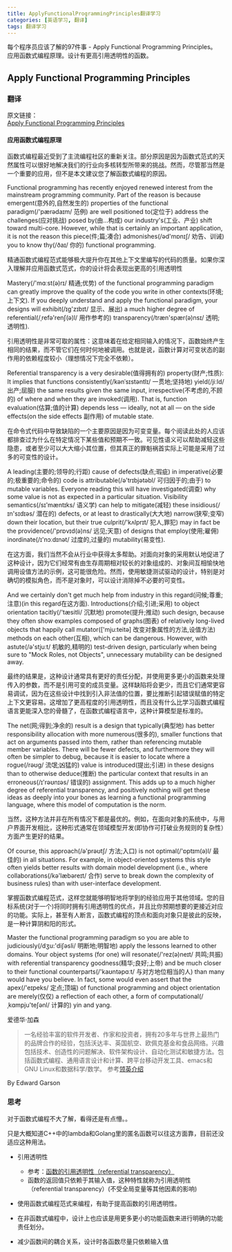 ```yaml
---
title: ApplyFunctionalProgrammingPrinciples翻译学习
categories: [英语学习, 翻译]
tags: 翻译学习
---
```


每个程序员应该了解的97件事 - Apply Functional Programming Principles。  
应用函数式编程原理。设计有更高引用透明性的函数。

## Apply Functional Programming Principles

### 翻译

原文链接：  
[Apply Functional Programming Principles](https://97-things-every-x-should-know.gitbooks.io/97-things-every-programmer-should-know/content/en/thing_02/)

#### 应用函数式编程原理

函数式编程最近受到了主流编程社区的重新关注。部分原因是因为函数式范式的天然属性可以很好地解决我们的行业向多核转型所带来的挑战。然而，尽管那当然是一个重要的应用，但不是本文建议您了解函数式编程的原因。

Functional programming has recently enjoyed renewed interest from the mainstream programming community. Part of the reason is because emergent(意外的,自然发生的) properties of the functional paradigm(/'pærədaɪm/ 范例) are well positioned to(定位于) address the challenges(应对挑战) posed by(由...构成) our industry's(工业、产业) shift toward multi-core. However, while that is certainly an important application, it is not the reason this piece(件;篇;凑合) admonishes(/əd'mɒnɪʃ/ 劝告、训诫) you to know thy(/ðaɪ/ 你的) functional programming.


精通函数式编程范式能够极大提升你在其他上下文里编写的代码的质量。如果你深入理解并应用函数式范式，你的设计将会表现出更高的引用透明性

Mastery(/'mɑːst(ə)rɪ/ 精通;优势) of the functional programming paradigm can greatly improve the quality of the code you write in other contexts(环境;上下文). If you deeply understand and apply the functional paradigm, your designs will exhibit(/ɪg'zɪbɪt/ 显示、展出) a much higher degree of referential(/ˌrefə'renʃ(ə)l/ 用作参考的) transparency(/træn'spær(ə)nsɪ/ 透明;透明性).

引用透明性是非常可取的属性：这意味着在给定相同输入的情况下，函数始终产生相同的结果，而不管它们在何时何地被调用。也就是说，函数计算对可变状态的副作用的依赖程度较小（理想情况下完全不依赖）。

Referential transparency is a very desirable(值得拥有的) property(财产;性质): It implies that functions consistently(/kənˈsɪstəntlɪ/ 一贯地;坚持地) yield(/jiːld/ 出产;屈服) the same results given the same input, irrespective(不考虑的,不顾的) of where and when they are invoked(调用). That is, function evaluation(估算;值的计算) depends less — ideally, not at all — on the side effects(on the side effects 副作用) of mutable state.

在命令式代码中导致缺陷的一个主要原因是因为可变变量。每个阅读此处的人应该都排查过为什么在特定情况下某些值和预期不一致。可见性语义可以帮助减轻这些隐患，或者至少可以大大缩小其位置，但其真正的罪魁祸首实际上可能是采用了过多的可变性的设计。

A leading(主要的;领导的;行距) cause of defects(缺点;瑕疵) in imperative(必要的;极重要的;命令的) code is attributable(/ə'trɪbjətəbl/ 可归因于的;由于) to mutable variables. Everyone reading this will have investigated(调查) why some value is not as expected in a particular situation. Visibility semantics(/sɪ'mæntɪks/ 语义学) can help to mitigate(减轻) these insidious(/ɪn'sɪdɪəs/ 潜在的) defects, or at least to drastically(大大地) narrow(狭窄;变窄) down their location, but their true culprit(/'kʌlprɪt/ 犯人,罪犯) may in fact be the providence(/'prɒvɪd(ə)ns/ 远见;天意) of designs that employ(使用;雇佣) inordinate(/ɪ'nɔːdɪnət/ 过度的,过量的) mutability(易变性).

在这方面，我们当然不会从行业中获得太多帮助。对面向对象的采用默认地促进了这种设计，因为它们经常有由生存周期相对较长的对象组成的、对象间互相愉快地调用设值方法的示例，这可能很危险。然而，使用敏捷测试驱动的设计，特别是对确切的模拟角色，而不是对象时，可以设计消除掉不必要的可变性。

And we certainly don't get much help from industry in this regard(问候;尊重;注意)(in this regard在这方面). Introductions(介绍;引进;采用) to object orientation tacitly(/'tæsitli/ 沉默地) promote(提升;推动) such design, because they often show examples composed of graphs(图表) of relatively long-lived objects that happily call mutator(['mju:teitə] 改变对象属性的方法,设值方法) methods on each other(互相), which can be dangerous. However, with astute(/ə'stjuːt/ 机敏的,精明的) test-driven design, particularly when being sure to "Mock Roles, not Objects", unnecessary mutability can be designed away.

最终的结果是，这种设计通常具有更好的责任分配，并使用更多更小的函数来处理传入的参数，而不是引用可变的成员变量。这样缺陷将会更少，而且它们通常更容易调试，因为在这些设计中找到引入非法值的位置，要比推断引起错误赋值的特定上下文更容易。这增加了更高程度的引用透明性，而且没有什么比学习函数式编程语言更能深入您的骨髓了，在函数式编程语言中，这种计算模型是标准的。

The net(网;得到;净余的) result is a design that typically(典型地) has better responsibility allocation with more numerous(很多的), smaller functions that act on arguments passed into them, rather than referencing mutable member variables. There will be fewer defects, and furthermore they will often be simpler to debug, because it is easier to locate where a rogue(/rəʊg/ 流氓;凶猛的) value is introduced(提出;引进) in these designs than to otherwise deduce(推断) the particular context that results in an erroneous(/ɪ'rəʊnɪəs/ 错误的) assignment. This adds up to a much higher degree of referential transparency, and positively nothing will get these ideas as deeply into your bones as learning a functional programming language, where this model of computation is the norm.

当然，这种方法并非在所有情况下都是最优的。例如，在面向对象的系统中，与用户界面开发相比，这种形式通常在领域模型开发(即协作可打破业务规则的复杂性）方面产生更好的结果。

Of course, this approach(/ə'prəʊtʃ/ 方法;入口) is not optimal(/'ɒptɪm(ə)l/ 最佳的) in all situations. For example, in object-oriented systems this style often yields better results with domain model development (i.e., where collaborations(/kə'læbəreɪt/ 合作) serve to break down the complexity of business rules) than with user-interface development.

掌握函数式编程范式，这样您就能够明智地将学到的经验应用于其他领域。您的目标系统(对于一个)将同时拥有引用透明性的优点，并且比你预期想要的更接近对应的功能。实际上，甚至有人断言，函数式编程的顶点和面向对象只是彼此的反映，是一种计算阴和阳的形式。

Master the functional programming paradigm so you are able to judiciously(/dʒu:'diʃəsli/ 明断地;明智地) apply the lessons learned to other domains. Your object systems (for one) will resonate(/'rez(ə)neɪt/ 共鸣;共振) with referential transparency goodness(精华;良好;上帝) and be much closer to their functional counterparts(/'kaʊntəpɑːt/ 与对方地位相当的人) than many would have you believe. In fact, some would even assert that the apex(/'eɪpeks/ 定点;顶端) of functional programming and object orientation are merely(仅仅) a reflection of each other, a form of computational(/ˌkɑmpju'teʃənl/ 计算的) yin and yang.

爱德华·加森

>一名经验丰富的软件开发者、作家和投资者，拥有20多年与世界上最热门的品牌合作的经验，包括沃达丰、英国航空、欧佩克基金和食品网络。兴趣包括技术、创造性的问题解决、软件架构设计、自动化测试和敏捷方法。包括函数式编程、通用语言设计和计算、跨平台移动开发工具、emacs和GNU Linux和数据科学/数学。
参考[领英介绍](https://www.linkedin.com/in/egarson/)

By Edward Garson

### 思考

对于函数式编程不大了解，看得还是有点懵。。

只是大概知道C++中的lambda和Golang里的匿名函数可以往这方面靠，目前还没适应这种用法。

* 引用透明性
    - 参考：[函数的引用透明性（referential transparency）](https://blog.csdn.net/lanchunhui/article/details/52473003)
    - 函数的返回值只依赖于其输入值，这种特性就称为引用透明性（referential transparency）(不受全局变量等其他因素的影响)

* 使用函数式编程范式来编程，有助于提高函数的引用透明性。
* 在非函数式编程中，设计上也应该是用更多更小的功能函数来进行明确的功能责任划分。
* 减少函数间的耦合关系，设计时各函数尽量只依赖输入值